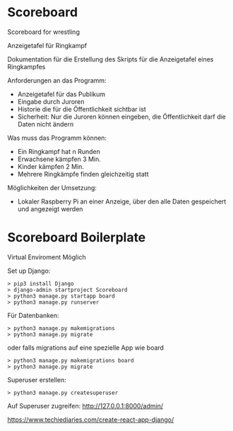 # Scoreboard
Scoreboard for wrestling

Anzeigetafel für Ringkampf

Dokumentation für die Erstellung des Skripts für die Anzeigetafel eines Ringkampfes

Anforderungen an das Programm:
- Anzeigetafel für das Publikum
- Eingabe durch Juroren
- Historie die für die Öffentlichkeit sichtbar ist
- Sicherheit: Nur die Juroren können eingeben, die Öffentlichkeit darf die Daten nicht ändern

Was muss das Programm können:
- Ein Ringkampf hat n Runden
- Erwachsene kämpfen 3 Min.
- Kinder kämpfen 2 Min.
- Mehrere Ringkämpfe finden gleichzeitig statt


Möglichkeiten der Umsetzung:
- Lokaler Raspberry Pi an einer Anzeige, über den alle Daten gespeichert und angezeigt werden


# Scoreboard Boilerplate

Virtual Enviroment Möglich

Set up Django:
```
> pip3 install Django
> django-admin startproject Scoreboard
> python3 manage.py startapp board
> python3 manage.py runserver
```
Für Datenbanken:
```
> python3 manage.py makemigrations 
> python3 manage.py migrate
```
oder falls migrations auf eine spezielle App wie board
```
> python3 manage.py makemigrations board
> python3 manage.py migrate
```

Superuser erstellen:
```
> python3 manage.py createsuperuser
```
Auf Superuser zugreifen:
http://127.0.0.1:8000/admin/

https://www.techiediaries.com/create-react-app-django/

